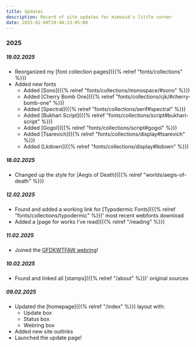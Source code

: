 ```yaml
---
title: Updates
description: Record of site updates for mimvoid's little corner
date: 2025-02-09T19:48:23-05:00
---
```


### 2025

##### 19.02.2025

- Reorganized my [font collection pages]({{% relref "fonts/collections" %}})
- Added new fonts
    - Added [Sono]({{% relref "fonts/collections/monospace/#sono" %}})
    - Added [Cherry Bomb One]({{% relref "fonts/collections/cjk/#cherry-bomb-one" %}})
    - Added [Spectral]({{% relref "fonts/collections/serif#spectral" %}})
    - Added [Bukhari Script]({{% relref "fonts/collections/script#bukhari-script" %}})
    - Added [Gogol]({{% relref "fonts/collections/script#gogol" %}})
    - Added [Tsarevich]({{% relref "fonts/collections/display#tsarevich" %}})
    - Added [Lkdown]({{% relref "fonts/collections/display#lkdown" %}})

##### 18.02.2025

- Changed up the style for [Aegis of Death]({{% relref "worlds/aegis-of-death" %}})

##### 12.02.2025

- Found and added a working link for [Typodermic Fonts]({{% relref "fonts/collections/typodermic" %}})'
most recent webfonts download
- Added a [page for works I've read]({{% relref "/reading" %}})

##### 11.02.2025

- Joined the [GFDKWTFAW webring](https://fabstarotcorner.neocities.org/webring)!

##### 10.02.2025

- Found and linked all [stamps]({{% relref "/about" %}})' original sources

##### 09.02.2025

- Updated the [homepage]({{% relref "/index" %}}) layout with:
    - Update box
    - Status box
    - Webring box
- Added new site outlinks
- Launched the update page!
